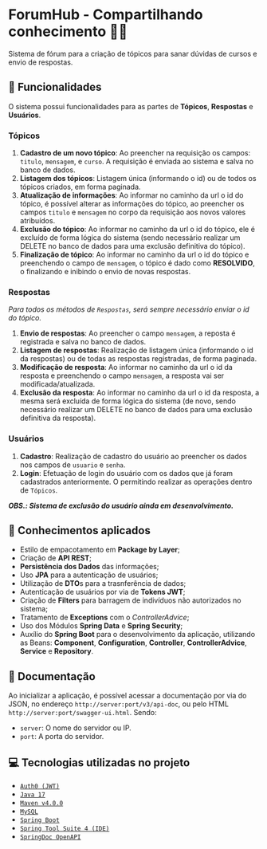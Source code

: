 # ForumHub - Compartilhando conhecimento 💬📢
Sistema de fórum para a criação de tópicos para sanar dúvidas de cursos e envio de respostas.

## 🔨 Funcionalidades
O sistema possui funcionalidades para as partes de **Tópicos**, **Respostas** e **Usuários**.

### Tópicos
1. **Cadastro de um novo tópico**: Ao preencher na requisição os campos: `titulo`, `mensagem`, e `curso`. A requisição é enviada ao sistema e salva no banco de dados.
2. **Listagem dos tópicos**: Listagem única (informando o id) ou de todos os tópicos criados, em forma paginada.
3. **Atualização de informações**: Ao informar no caminho da url o id do tópico, é possível alterar as informações do tópico, ao preencher os campos `titulo` e `mensagem` no corpo da requisição aos novos valores atribuídos.
4. **Exclusão do tópico**: Ao informar no caminho da url o id do tópico, ele é excluído de forma lógica do sistema (sendo necessário realizar um DELETE no banco de dados para uma exclusão definitiva do tópico).
5. **Finalização de tópico**: Ao informar no caminho da url o id do tópico e preenchendo o campo de `mensagem`, o tópico é dado como **RESOLVIDO**, o finalizando e inibindo o envio de novas respostas.

### Respostas
*Para todos os métodos de ``Respostas``, será sempre necessário enviar o id do tópico.*
1. **Envio de respostas**: Ao preencher o campo `mensagem`, a reposta é registrada e salva no banco de dados.
2. **Listagem de respostas**: Realização de listagem única (informando o id da respostas) ou de todas as respostas registradas, de forma paginada.
3. **Modificação de resposta**: Ao informar no caminho da url o id da resposta e preenchendo o campo `mensagem`, a resposta vai ser modificada/atualizada.
4. **Exclusão da resposta**: Ao informar no caminho da url o id da resposta, a mesma será excluída de forma lógica do sistema (de novo, sendo necessário realizar um DELETE no banco de dados para uma exclusão definitiva da resposta).


### Usuários
1. **Cadastro**: Realização de cadastro do usuário ao preencher os dados nos campos de `usuario` e `senha`.
2. **Login**: Efetuação de login do usuário com os dados que já foram cadastrados anteriormente. O permitindo realizar as operações dentro de ``Tópicos``.

***OBS.: Sistema de exclusão do usuário ainda em desenvolvimento.***

## 🧠 Conhecimentos aplicados
- Estilo de empacotamento em **Package by Layer**;
- Criação de **API REST**;
- **Persistência dos Dados** das informações;
- Uso **JPA** para a autenticação de usuários;
- Utilização de **DTO**s para a trasnferência de dados;
- Autenticação de usuários por via de **Tokens JWT**;
- Criação de **Filters** para barragem de indivíduos não autorizados no sistema;
- Tratamento de **Exceptions** com o *ControllerAdvice*;
- Uso dos Módulos **Spring Data** e **Spring Security**;
- Auxílio do **Spring Boot** para o desenvolvimento da aplicação, utilizando as Beans: **Component**, **Configuration**, **Controller**, **ControllerAdvice**, **Service** e **Repository**.

## 📄 Documentação
Ao inicializar a aplicação, é possível acessar a documentação por via do JSON, no endereço `http://server:port/v3/api-doc`, ou pelo HTML `http://server:port/swagger-ui.html`. Sendo:
- `server`: O nome do servidor ou IP.
- `port`: A porta do servidor.

## 💻 Tecnologias utilizadas no projeto
- [``Auth0 (JWT)``](https://github.com/auth0/java-jwt)
- [``Java 17``](https://docs.oracle.com/en/java/javase/17/docs/api/index.html)
- [``Maven v4.0.0``](https://maven.apache.org/index.html)
- [``MySQL``](https://www.mysql.com/)
- [``Spring Boot``](https://spring.io/projects/spring-boot)
- [``Spring Tool Suite 4 (IDE)``](https://spring.io/tools)
- [``SpringDoc OpenAPI``](https://springdoc.org/)

